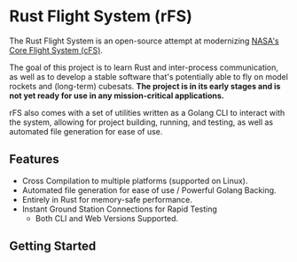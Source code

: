 # Rust Flight System (rFS)

The Rust Flight System is an open-source attempt at modernizing [NASA's Core Flight System (cFS)](https://github.com/nasa/cFS?tab=readme-ov-file).

The goal of this project is to learn Rust and inter-process communication, as well as to develop a stable software that's potentially able to fly on model rockets and (long-term) cubesats. 
**The project is in its early stages and is not yet ready for use in any mission-critical applications.**

rFS also comes with a set of utilities written as a Golang CLI to interact with the system, allowing for project building, running, and testing, as well as automated file generation for ease of use. 

## Features
- Cross Compilation to multiple platforms (supported on Linux).
- Automated file generation for ease of use / Powerful Golang Backing.
- Entirely in Rust for memory-safe performance.
- Instant Ground Station Connections for Rapid Testing 
    - Both CLI and Web Versions Supported.

## Getting Started 



